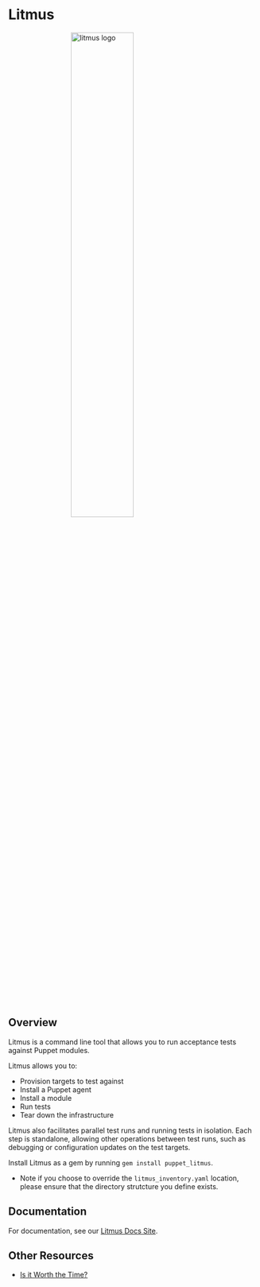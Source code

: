 # Litmus

<div name="logo">
  <img src="resources/litmus-dark-RGB.png"
  style="display: block; margin-left: auto; margin-right: auto;"
  width="50%"
  alt="litmus logo">
</div>

## Overview

Litmus is a command line tool that allows you to run acceptance tests against Puppet modules.

Litmus allows you to:
* Provision targets to test against
* Install a Puppet agent
* Install a module
* Run tests
* Tear down the infrastructure

Litmus also facilitates parallel test runs and running tests in isolation. Each step is standalone, allowing other operations between test runs, such as debugging or configuration updates on the test targets.

Install Litmus as a gem by running ```gem install puppet_litmus```.

* Note if you choose to override the `litmus_inventory.yaml` location, please ensure that the directory strutcture you define exists.

## Documentation

For documentation, see our [Litmus Docs Site](https://puppetlabs.github.io/litmus/).

## Other Resources

* [Is it Worth the Time?](https://xkcd.com/1205/)
